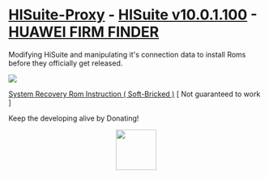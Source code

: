 # [HISuite-Proxy](https://github.com/ProfessorJTJ/HISuite-Proxy/releases/latest) - [HISuite v10.0.1.100](https://github.com/ProfessorJTJ/HISuite-Proxy/releases/download/1.8.8/HiSuite_10.0.1.100_OVE.zip) - [HUAWEI FIRM FINDER](http://firmfinder.ml/)
Modifying HiSuite and manipulating it's connection data to install Roms before they officially get released.

<a href="https://github.com/ProfessorJTJ/HISuite-Proxy/wiki"><img src="http://uupload.ir/files/y9vu_new.png"/></a>

[System Recovery Rom Instruction ( Soft-Bricked )](https://github.com/ProfessorJTJ/HISuite-Proxy/wiki/System-Recovery-Rom-Instruction) [ Not guaranteed to work ]


Keep the developing alive by Donating!

<p align="center"><a href="https://www.paypal.com/cgi-bin/webscr?cmd=_donations&business=fullclip39@gmail.com&item_name=HISuite+Proxy+Support&no_shipping=1&lc=US"><img height="80px" src="http://uupload.ir/files/jly_paypal-donate-button-png-download-paypal-donate-button-png-images-transparent-gallery-advertisement-284.png"/></a></p>
